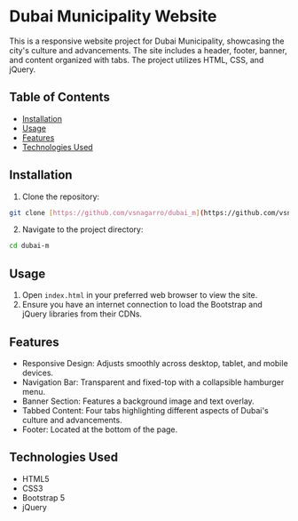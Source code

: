 # Dubai Municipality Website

This is a responsive website project for Dubai Municipality, showcasing the city's culture and advancements. The site includes a header, footer, banner, and content organized with tabs. The project utilizes HTML, CSS, and jQuery.

## Table of Contents

* [Installation](#installation)
* [Usage](#usage)
* [Features](#features)
* [Technologies Used](#technologies-used)

## Installation
1. Clone the repository:
```bash
git clone [https://github.com/vsnagarro/dubai_m](https://github.com/vsnagarro/dubai_m)
```
2. Navigate to the project directory:
```bash
cd dubai-m
```
## Usage
1. Open `index.html` in your preferred web browser to view the site.
2. Ensure you have an internet connection to load the Bootstrap and jQuery libraries from their CDNs.

## Features
- Responsive Design: Adjusts smoothly across desktop, tablet, and mobile devices.
- Navigation Bar: Transparent and fixed-top with a collapsible hamburger menu.
- Banner Section: Features a background image and text overlay.
- Tabbed Content: Four tabs highlighting different aspects of Dubai's culture and advancements.
- Footer: Located at the bottom of the page.

## Technologies Used
- HTML5
- CSS3
- Bootstrap 5
- jQuery
